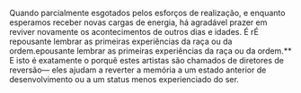 ﻿Quando parcialmente esgotados pelos esforços de realização, e enquanto esperamos receber novas cargas de energia, há agradável prazer em reviver novamente os acontecimentos de outros dias e idades. É rÉ repousante lembrar as primeiras experiências da raça ou da ordem.epousante lembrar as primeiras experiências da raça ou da ordem.** E isto é exatamente o porquê estes artistas são chamados de diretores de reversão— eles ajudam a reverter a memória a um estado anterior de desenvolvimento ou a um status  menos experienciado do ser.
